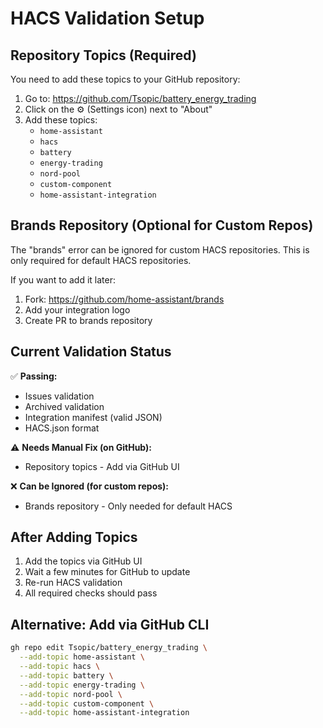 # HACS Validation Setup

## Repository Topics (Required)

You need to add these topics to your GitHub repository:

1. Go to: https://github.com/Tsopic/battery_energy_trading
2. Click on the ⚙️ (Settings icon) next to "About"
3. Add these topics:
   - `home-assistant`
   - `hacs`
   - `battery`
   - `energy-trading`
   - `nord-pool`
   - `custom-component`
   - `home-assistant-integration`

## Brands Repository (Optional for Custom Repos)

The "brands" error can be ignored for custom HACS repositories. This is only required for default HACS repositories.

If you want to add it later:
1. Fork: https://github.com/home-assistant/brands
2. Add your integration logo
3. Create PR to brands repository

## Current Validation Status

✅ **Passing:**
- Issues validation
- Archived validation
- Integration manifest (valid JSON)
- HACS.json format

⚠️ **Needs Manual Fix (on GitHub):**
- Repository topics - Add via GitHub UI

❌ **Can be Ignored (for custom repos):**
- Brands repository - Only needed for default HACS

## After Adding Topics

1. Add the topics via GitHub UI
2. Wait a few minutes for GitHub to update
3. Re-run HACS validation
4. All required checks should pass

## Alternative: Add via GitHub CLI

```bash
gh repo edit Tsopic/battery_energy_trading \
  --add-topic home-assistant \
  --add-topic hacs \
  --add-topic battery \
  --add-topic energy-trading \
  --add-topic nord-pool \
  --add-topic custom-component \
  --add-topic home-assistant-integration
```

